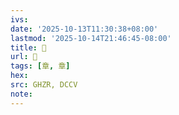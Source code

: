 ```yaml
---
ivs:
date: '2025-10-13T11:30:38+08:00'
lastmod: '2025-10-14T21:46:45-08:00'
title: 󰦦
url: 󰦦
tags: [章, 章]
hex: 
src: GHZR, DCCV
note:
---
```

